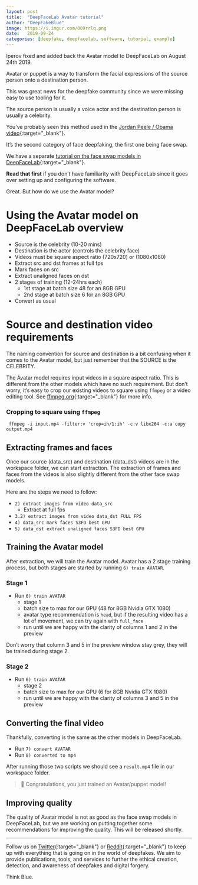 ```yaml
---
layout: post
title:  "DeepFaceLab Avatar tutorial"
author: "DeepFakeBlue"
image: https://i.imgur.com/O09rrlq.png
date:   2019-09-24
categories: [deepfake, deepfacelab, software, tutorial, example]
---
```


Iperov fixed and added back the Avatar model to DeepFaceLab on August 24th 2019. 

Avatar or puppet is a way to transform the facial expressions of the source person onto a destination person. 

This was great news for the deepfake community since we were missing easy to use tooling for it.

The source person is usually a voice actor and the destination person is usually a celebrity.

You’ve probably seen this method used in the [Jordan Peele / Obama video](https://www.youtube.com/watch?v=cQ54GDm1eL0){:target="_blank"}.

It’s the second category of face deepfaking, the first one being face swap. 

We have a separate [tutorial on the face swap models in DeepFaceLab](https://pub.dfblue.com/pub/2019-07-27-deepfacelab-tutorial){:target="_blank"}. 

**Read that first** if you don’t have familiarity with DeepFaceLab since it goes over setting up and configuring the software.

Great. But how do we use the Avatar model?

# Using the Avatar model on DeepFaceLab overview

- Source is the celebrity (10-20 mins)
- Destination is the actor (controls the celebrity face)
- Videos must be square aspect ratio (720x720) or (1080x1080)
- Extract src and dst frames at full fps
- Mark faces on src
- Extract unaligned faces on dst
- 2 stages of training (12-24hrs each)
    - 1st stage at batch size 48 for an 8GB GPU
    - 2nd stage at batch size 6 for an 8GB GPU
- Convert as usual

# Source and destination video requirements

The naming convention for source and destination is a bit confusing when it comes to the Avatar model, but just remember that the SOURCE is the CELEBRITY.

The Avatar model requires input videos in a square aspect ratio. This is different from the other models which have no such requirement. But don’t worry, it’s easy to crop our existing videos to square using `ffmpeg` or a video editing tool. See [ffmpeg.org](https://ffmpeg.org/){:target="_blank"} for more info.

### Cropping to square using `ffmpeg`

```
 ffmpeg -i input.mp4 -filter:v 'crop=ih/1:ih' -c:v libx264 -c:a copy output.mp4
```

## Extracting frames and faces

Once our source (data_src) and destination (data_dst) videos are in the workspace folder, we can start extraction. The extraction of frames and faces from the videos is also slightly different from the other face swap models.

Here are the steps we need to follow:

- `2) extract images from video data_src`
    - Extract at full fps
- `3.2) extract images from video data_dst FULL FPS`
- `4) data_src mark faces S3FD best GPU`
- `5) data_dst extract unaligned faces S3FD best GPU`

## Training the Avatar model

After extraction, we will train the Avatar model. Avatar has a 2 stage training process, but both stages are started by running `6) train AVATAR`.

### Stage 1

- Run `6) train AVATAR`
    - stage 1
    - batch size to max for our GPU (48 for 8GB Nvidia GTX 1080)
    - avatar type recommendation is `head`, but if the resulting video has a lot of movement, we can try again with `full_face`
    - run until we are happy with the clarity of columns 1 and 2 in the preview

Don’t worry that column 3 and 5 in the preview window stay grey, they will be trained during stage 2.

### Stage 2

- Run `6) train AVATAR`
    - stage 2
    - batch size to max for our GPU (6 for 8GB Nvidia GTX 1080)
    - run until we are happy with the clarity of columns 3 and 5 in the preview

## Converting the final video

Thankfully, converting is the same as the other models in DeepFaceLab.

- Run `7) convert AVATAR`
- Run `8) converted to mp4`

After running those two scripts we should see a `result.mp4` file in our workspace folder.

> 🎉 Congratulations, you just trained an Avatar/puppet model!

## Improving quality

The quality of Avatar model is not as good as the face swap models in DeepFaceLab, but we are working on putting together some recommendations for improving the quality. This will be released shortly.

-----

Follow us on [Twitter](https://twitter.com/dfblue){:target="_blank"} or [Reddit](https://reddit.com/u/deepfakeblue){:target="_blank"} to keep up with everything that is going on in the world of deepfakes. We aim to provide publications, tools, and services to further the ethical creation, detection, and awareness of deepfakes and digital forgery.

Think Blue.
